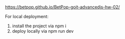 https://betpop.github.io/BetPop-goit-advancedjs-hw-02/

For local deployment:

1. install the project via npm i
2. deploy locally via npm run dev
